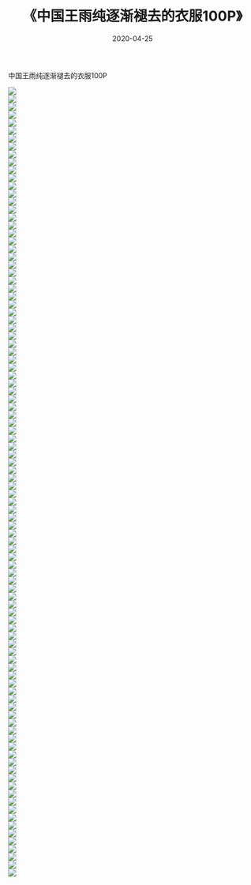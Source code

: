 ﻿---
layout: post
title:  《中国王雨纯逐渐褪去的衣服100P》
date:   2020-04-25
img: http://pic.660000.xyz/1:/性感/2020/中国王雨纯逐渐褪去的衣服100P/000.jpg
categories: [美女, 清纯, 唯美]
---

中国王雨纯逐渐褪去的衣服100P

  ![](http://pic.660000.xyz/1:/性感/2020/中国王雨纯逐渐褪去的衣服100P/001.jpg) <br> ![](http://pic.660000.xyz/1:/性感/2020/中国王雨纯逐渐褪去的衣服100P/002.jpg) <br> ![](http://pic.660000.xyz/1:/性感/2020/中国王雨纯逐渐褪去的衣服100P/003.jpg) <br> ![](http://pic.660000.xyz/1:/性感/2020/中国王雨纯逐渐褪去的衣服100P/004.jpg) <br> ![](http://pic.660000.xyz/1:/性感/2020/中国王雨纯逐渐褪去的衣服100P/005.jpg) <br> ![](http://pic.660000.xyz/1:/性感/2020/中国王雨纯逐渐褪去的衣服100P/006.jpg) <br> ![](http://pic.660000.xyz/1:/性感/2020/中国王雨纯逐渐褪去的衣服100P/007.jpg) <br> ![](http://pic.660000.xyz/1:/性感/2020/中国王雨纯逐渐褪去的衣服100P/008.jpg) <br> ![](http://pic.660000.xyz/1:/性感/2020/中国王雨纯逐渐褪去的衣服100P/009.jpg) <br> ![](http://pic.660000.xyz/1:/性感/2020/中国王雨纯逐渐褪去的衣服100P/010.jpg) <br> ![](http://pic.660000.xyz/1:/性感/2020/中国王雨纯逐渐褪去的衣服100P/011.jpg) <br> ![](http://pic.660000.xyz/1:/性感/2020/中国王雨纯逐渐褪去的衣服100P/012.jpg) <br> ![](http://pic.660000.xyz/1:/性感/2020/中国王雨纯逐渐褪去的衣服100P/013.jpg) <br> ![](http://pic.660000.xyz/1:/性感/2020/中国王雨纯逐渐褪去的衣服100P/014.jpg) <br> ![](http://pic.660000.xyz/1:/性感/2020/中国王雨纯逐渐褪去的衣服100P/015.jpg) <br> ![](http://pic.660000.xyz/1:/性感/2020/中国王雨纯逐渐褪去的衣服100P/016.jpg) <br> ![](http://pic.660000.xyz/1:/性感/2020/中国王雨纯逐渐褪去的衣服100P/017.jpg) <br> ![](http://pic.660000.xyz/1:/性感/2020/中国王雨纯逐渐褪去的衣服100P/018.jpg) <br> ![](http://pic.660000.xyz/1:/性感/2020/中国王雨纯逐渐褪去的衣服100P/019.jpg) <br> ![](http://pic.660000.xyz/1:/性感/2020/中国王雨纯逐渐褪去的衣服100P/020.jpg) <br> ![](http://pic.660000.xyz/1:/性感/2020/中国王雨纯逐渐褪去的衣服100P/021.jpg) <br> ![](http://pic.660000.xyz/1:/性感/2020/中国王雨纯逐渐褪去的衣服100P/022.jpg) <br> ![](http://pic.660000.xyz/1:/性感/2020/中国王雨纯逐渐褪去的衣服100P/023.jpg) <br> ![](http://pic.660000.xyz/1:/性感/2020/中国王雨纯逐渐褪去的衣服100P/024.jpg) <br> ![](http://pic.660000.xyz/1:/性感/2020/中国王雨纯逐渐褪去的衣服100P/025.jpg) <br> ![](http://pic.660000.xyz/1:/性感/2020/中国王雨纯逐渐褪去的衣服100P/026.jpg) <br> ![](http://pic.660000.xyz/1:/性感/2020/中国王雨纯逐渐褪去的衣服100P/027.jpg) <br> ![](http://pic.660000.xyz/1:/性感/2020/中国王雨纯逐渐褪去的衣服100P/028.jpg) <br> ![](http://pic.660000.xyz/1:/性感/2020/中国王雨纯逐渐褪去的衣服100P/029.jpg) <br> ![](http://pic.660000.xyz/1:/性感/2020/中国王雨纯逐渐褪去的衣服100P/030.jpg) <br> ![](http://pic.660000.xyz/1:/性感/2020/中国王雨纯逐渐褪去的衣服100P/031.jpg) <br> ![](http://pic.660000.xyz/1:/性感/2020/中国王雨纯逐渐褪去的衣服100P/032.jpg) <br> ![](http://pic.660000.xyz/1:/性感/2020/中国王雨纯逐渐褪去的衣服100P/033.jpg) <br> ![](http://pic.660000.xyz/1:/性感/2020/中国王雨纯逐渐褪去的衣服100P/034.jpg) <br> ![](http://pic.660000.xyz/1:/性感/2020/中国王雨纯逐渐褪去的衣服100P/035.jpg) <br> ![](http://pic.660000.xyz/1:/性感/2020/中国王雨纯逐渐褪去的衣服100P/036.jpg) <br> ![](http://pic.660000.xyz/1:/性感/2020/中国王雨纯逐渐褪去的衣服100P/037.jpg) <br> ![](http://pic.660000.xyz/1:/性感/2020/中国王雨纯逐渐褪去的衣服100P/038.jpg) <br> ![](http://pic.660000.xyz/1:/性感/2020/中国王雨纯逐渐褪去的衣服100P/039.jpg) <br> ![](http://pic.660000.xyz/1:/性感/2020/中国王雨纯逐渐褪去的衣服100P/040.jpg) <br> ![](http://pic.660000.xyz/1:/性感/2020/中国王雨纯逐渐褪去的衣服100P/041.jpg) <br> ![](http://pic.660000.xyz/1:/性感/2020/中国王雨纯逐渐褪去的衣服100P/042.jpg) <br> ![](http://pic.660000.xyz/1:/性感/2020/中国王雨纯逐渐褪去的衣服100P/043.jpg) <br> ![](http://pic.660000.xyz/1:/性感/2020/中国王雨纯逐渐褪去的衣服100P/044.jpg) <br> ![](http://pic.660000.xyz/1:/性感/2020/中国王雨纯逐渐褪去的衣服100P/045.jpg) <br> ![](http://pic.660000.xyz/1:/性感/2020/中国王雨纯逐渐褪去的衣服100P/046.jpg) <br> ![](http://pic.660000.xyz/1:/性感/2020/中国王雨纯逐渐褪去的衣服100P/047.jpg) <br> ![](http://pic.660000.xyz/1:/性感/2020/中国王雨纯逐渐褪去的衣服100P/048.jpg) <br> ![](http://pic.660000.xyz/1:/性感/2020/中国王雨纯逐渐褪去的衣服100P/049.jpg) <br> ![](http://pic.660000.xyz/1:/性感/2020/中国王雨纯逐渐褪去的衣服100P/050.jpg) <br> ![](http://pic.660000.xyz/1:/性感/2020/中国王雨纯逐渐褪去的衣服100P/051.jpg) <br> ![](http://pic.660000.xyz/1:/性感/2020/中国王雨纯逐渐褪去的衣服100P/052.jpg) <br> ![](http://pic.660000.xyz/1:/性感/2020/中国王雨纯逐渐褪去的衣服100P/053.jpg) <br> ![](http://pic.660000.xyz/1:/性感/2020/中国王雨纯逐渐褪去的衣服100P/054.jpg) <br> ![](http://pic.660000.xyz/1:/性感/2020/中国王雨纯逐渐褪去的衣服100P/055.jpg) <br> ![](http://pic.660000.xyz/1:/性感/2020/中国王雨纯逐渐褪去的衣服100P/056.jpg) <br> ![](http://pic.660000.xyz/1:/性感/2020/中国王雨纯逐渐褪去的衣服100P/057.jpg) <br> ![](http://pic.660000.xyz/1:/性感/2020/中国王雨纯逐渐褪去的衣服100P/058.jpg) <br> ![](http://pic.660000.xyz/1:/性感/2020/中国王雨纯逐渐褪去的衣服100P/059.jpg) <br> ![](http://pic.660000.xyz/1:/性感/2020/中国王雨纯逐渐褪去的衣服100P/060.jpg) <br> ![](http://pic.660000.xyz/1:/性感/2020/中国王雨纯逐渐褪去的衣服100P/061.jpg) <br> ![](http://pic.660000.xyz/1:/性感/2020/中国王雨纯逐渐褪去的衣服100P/062.jpg) <br> ![](http://pic.660000.xyz/1:/性感/2020/中国王雨纯逐渐褪去的衣服100P/063.jpg) <br> ![](http://pic.660000.xyz/1:/性感/2020/中国王雨纯逐渐褪去的衣服100P/064.jpg) <br> ![](http://pic.660000.xyz/1:/性感/2020/中国王雨纯逐渐褪去的衣服100P/065.jpg) <br> ![](http://pic.660000.xyz/1:/性感/2020/中国王雨纯逐渐褪去的衣服100P/066.jpg) <br> ![](http://pic.660000.xyz/1:/性感/2020/中国王雨纯逐渐褪去的衣服100P/067.jpg) <br> ![](http://pic.660000.xyz/1:/性感/2020/中国王雨纯逐渐褪去的衣服100P/068.jpg) <br> ![](http://pic.660000.xyz/1:/性感/2020/中国王雨纯逐渐褪去的衣服100P/069.jpg) <br> ![](http://pic.660000.xyz/1:/性感/2020/中国王雨纯逐渐褪去的衣服100P/070.jpg) <br> ![](http://pic.660000.xyz/1:/性感/2020/中国王雨纯逐渐褪去的衣服100P/071.jpg) <br> ![](http://pic.660000.xyz/1:/性感/2020/中国王雨纯逐渐褪去的衣服100P/072.jpg) <br> ![](http://pic.660000.xyz/1:/性感/2020/中国王雨纯逐渐褪去的衣服100P/073.jpg) <br> ![](http://pic.660000.xyz/1:/性感/2020/中国王雨纯逐渐褪去的衣服100P/074.jpg) <br> ![](http://pic.660000.xyz/1:/性感/2020/中国王雨纯逐渐褪去的衣服100P/075.jpg) <br> ![](http://pic.660000.xyz/1:/性感/2020/中国王雨纯逐渐褪去的衣服100P/076.jpg) <br> ![](http://pic.660000.xyz/1:/性感/2020/中国王雨纯逐渐褪去的衣服100P/077.jpg) <br> ![](http://pic.660000.xyz/1:/性感/2020/中国王雨纯逐渐褪去的衣服100P/078.jpg) <br> ![](http://pic.660000.xyz/1:/性感/2020/中国王雨纯逐渐褪去的衣服100P/079.jpg) <br> ![](http://pic.660000.xyz/1:/性感/2020/中国王雨纯逐渐褪去的衣服100P/080.jpg) <br> ![](http://pic.660000.xyz/1:/性感/2020/中国王雨纯逐渐褪去的衣服100P/081.jpg) <br> ![](http://pic.660000.xyz/1:/性感/2020/中国王雨纯逐渐褪去的衣服100P/082.jpg) <br> ![](http://pic.660000.xyz/1:/性感/2020/中国王雨纯逐渐褪去的衣服100P/083.jpg) <br> ![](http://pic.660000.xyz/1:/性感/2020/中国王雨纯逐渐褪去的衣服100P/084.jpg) <br> ![](http://pic.660000.xyz/1:/性感/2020/中国王雨纯逐渐褪去的衣服100P/085.jpg) <br> ![](http://pic.660000.xyz/1:/性感/2020/中国王雨纯逐渐褪去的衣服100P/086.jpg) <br> ![](http://pic.660000.xyz/1:/性感/2020/中国王雨纯逐渐褪去的衣服100P/087.jpg) <br> ![](http://pic.660000.xyz/1:/性感/2020/中国王雨纯逐渐褪去的衣服100P/088.jpg) <br> ![](http://pic.660000.xyz/1:/性感/2020/中国王雨纯逐渐褪去的衣服100P/089.jpg) <br> ![](http://pic.660000.xyz/1:/性感/2020/中国王雨纯逐渐褪去的衣服100P/090.jpg) <br> ![](http://pic.660000.xyz/1:/性感/2020/中国王雨纯逐渐褪去的衣服100P/091.jpg) <br> ![](http://pic.660000.xyz/1:/性感/2020/中国王雨纯逐渐褪去的衣服100P/092.jpg) <br> ![](http://pic.660000.xyz/1:/性感/2020/中国王雨纯逐渐褪去的衣服100P/093.jpg) <br> ![](http://pic.660000.xyz/1:/性感/2020/中国王雨纯逐渐褪去的衣服100P/094.jpg) <br> ![](http://pic.660000.xyz/1:/性感/2020/中国王雨纯逐渐褪去的衣服100P/095.jpg) <br> ![](http://pic.660000.xyz/1:/性感/2020/中国王雨纯逐渐褪去的衣服100P/096.jpg) <br> ![](http://pic.660000.xyz/1:/性感/2020/中国王雨纯逐渐褪去的衣服100P/097.jpg) <br> ![](http://pic.660000.xyz/1:/性感/2020/中国王雨纯逐渐褪去的衣服100P/098.jpg) <br> ![](http://pic.660000.xyz/1:/性感/2020/中国王雨纯逐渐褪去的衣服100P/099.jpg) <br> ![](http://pic.660000.xyz/1:/性感/2020/中国王雨纯逐渐褪去的衣服100P/100.jpg) <br>